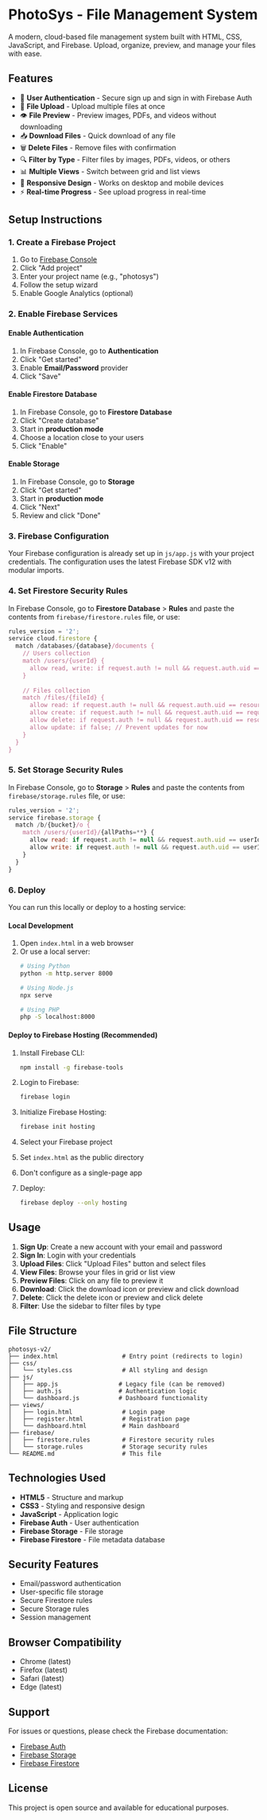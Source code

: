 # PhotoSys - File Management System

A modern, cloud-based file management system built with HTML, CSS, JavaScript, and Firebase. Upload, organize, preview, and manage your files with ease.

## Features

- 🔐 **User Authentication** - Secure sign up and sign in with Firebase Auth
- 📁 **File Upload** - Upload multiple files at once
- 👁️ **File Preview** - Preview images, PDFs, and videos without downloading
- 📥 **Download Files** - Quick download of any file
- 🗑️ **Delete Files** - Remove files with confirmation
- 🔍 **Filter by Type** - Filter files by images, PDFs, videos, or others
- 📊 **Multiple Views** - Switch between grid and list views
- 📱 **Responsive Design** - Works on desktop and mobile devices
- ⚡ **Real-time Progress** - See upload progress in real-time

## Setup Instructions

### 1. Create a Firebase Project

1. Go to [Firebase Console](https://console.firebase.google.com/)
2. Click "Add project"
3. Enter your project name (e.g., "photosys")
4. Follow the setup wizard
5. Enable Google Analytics (optional)

### 2. Enable Firebase Services

#### Enable Authentication
1. In Firebase Console, go to **Authentication**
2. Click "Get started"
3. Enable **Email/Password** provider
4. Click "Save"

#### Enable Firestore Database
1. In Firebase Console, go to **Firestore Database**
2. Click "Create database"
3. Start in **production mode**
4. Choose a location close to your users
5. Click "Enable"

#### Enable Storage
1. In Firebase Console, go to **Storage**
2. Click "Get started"
3. Start in **production mode**
4. Click "Next"
5. Review and click "Done"

### 3. Firebase Configuration

Your Firebase configuration is already set up in `js/app.js` with your project credentials. The configuration uses the latest Firebase SDK v12 with modular imports.

### 4. Set Firestore Security Rules

In Firebase Console, go to **Firestore Database** > **Rules** and paste the contents from `firebase/firestore.rules` file, or use:

```javascript
rules_version = '2';
service cloud.firestore {
  match /databases/{database}/documents {
    // Users collection
    match /users/{userId} {
      allow read, write: if request.auth != null && request.auth.uid == userId;
    }
    
    // Files collection
    match /files/{fileId} {
      allow read: if request.auth != null && request.auth.uid == resource.data.userId;
      allow create: if request.auth != null && request.auth.uid == request.resource.data.userId;
      allow delete: if request.auth != null && request.auth.uid == resource.data.userId;
      allow update: if false; // Prevent updates for now
    }
  }
}
```

### 5. Set Storage Security Rules

In Firebase Console, go to **Storage** > **Rules** and paste the contents from `firebase/storage.rules` file, or use:

```javascript
rules_version = '2';
service firebase.storage {
  match /b/{bucket}/o {
    match /users/{userId}/{allPaths=**} {
      allow read: if request.auth != null && request.auth.uid == userId;
      allow write: if request.auth != null && request.auth.uid == userId;
    }
  }
}
```

### 6. Deploy

You can run this locally or deploy to a hosting service:

#### Local Development
1. Open `index.html` in a web browser
2. Or use a local server:
   ```bash
   # Using Python
   python -m http.server 8000
   
   # Using Node.js
   npx serve
   
   # Using PHP
   php -S localhost:8000
   ```

#### Deploy to Firebase Hosting (Recommended)
1. Install Firebase CLI:
   ```bash
   npm install -g firebase-tools
   ```

2. Login to Firebase:
   ```bash
   firebase login
   ```

3. Initialize Firebase Hosting:
   ```bash
   firebase init hosting
   ```

4. Select your Firebase project
5. Set `index.html` as the public directory
6. Don't configure as a single-page app
7. Deploy:
   ```bash
   firebase deploy --only hosting
   ```

## Usage

1. **Sign Up**: Create a new account with your email and password
2. **Sign In**: Login with your credentials
3. **Upload Files**: Click "Upload Files" button and select files
4. **View Files**: Browse your files in grid or list view
5. **Preview Files**: Click on any file to preview it
6. **Download**: Click the download icon or preview and click download
7. **Delete**: Click the delete icon or preview and click delete
8. **Filter**: Use the sidebar to filter files by type

## File Structure

```
photosys-v2/
├── index.html                  # Entry point (redirects to login)
├── css/
│   └── styles.css              # All styling and design
├── js/
│   ├── app.js                 # Legacy file (can be removed)
│   ├── auth.js                # Authentication logic
│   └── dashboard.js           # Dashboard functionality
├── views/
│   ├── login.html              # Login page
│   ├── register.html           # Registration page
│   └── dashboard.html          # Main dashboard
├── firebase/
│   ├── firestore.rules         # Firestore security rules
│   └── storage.rules           # Storage security rules
└── README.md                   # This file
```

## Technologies Used

- **HTML5** - Structure and markup
- **CSS3** - Styling and responsive design
- **JavaScript** - Application logic
- **Firebase Auth** - User authentication
- **Firebase Storage** - File storage
- **Firebase Firestore** - File metadata database

## Security Features

- Email/password authentication
- User-specific file storage
- Secure Firestore rules
- Secure Storage rules
- Session management

## Browser Compatibility

- Chrome (latest)
- Firefox (latest)
- Safari (latest)
- Edge (latest)

## Support

For issues or questions, please check the Firebase documentation:
- [Firebase Auth](https://firebase.google.com/docs/auth)
- [Firebase Storage](https://firebase.google.com/docs/storage)
- [Firebase Firestore](https://firebase.google.com/docs/firestore)

## License

This project is open source and available for educational purposes.

